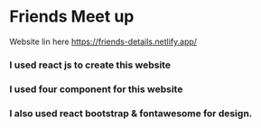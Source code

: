 # Friends Meet up
Website lin here https://friends-details.netlify.app/

### I used react js to create this website
### I used four component for this website
### I also used react bootstrap & fontawesome for design.

